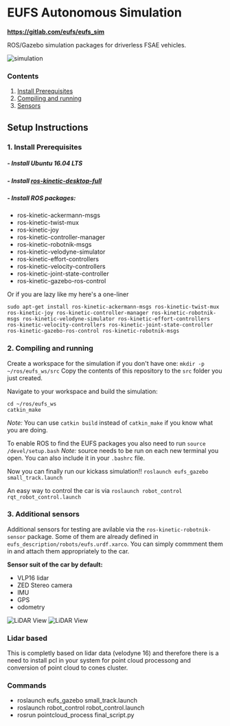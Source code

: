 # EUFS Autonomous Simulation

**https://gitlab.com/eufs/eufs_sim**

ROS/Gazebo simulation packages for driverless FSAE vehicles.

![simulation](https://eufs.eusa.ed.ac.uk/wp-content/uploads/2018/05/eufsa-sim.jpg)

### Contents
1. [Install Prerequisites](#requirements)
2. [Compiling and running](#compiling)
3. [Sensors](#sensors)

## Setup Instructions
### 1. Install Prerequisites <a name="requirements"></a>
##### - Install Ubuntu 16.04 LTS
##### - Install [ros-kinetic-desktop-full](http://wiki.ros.org/kinetic/Installation)
##### - Install ROS packages:
* ros-kinetic-ackermann-msgs
* ros-kinetic-twist-mux
* ros-kinetic-joy
* ros-kinetic-controller-manager
* ros-kinetic-robotnik-msgs
* ros-kinetic-velodyne-simulator
* ros-kinetic-effort-controllers
* ros-kinetic-velocity-controllers
* ros-kinetic-joint-state-controller
* ros-kinetic-gazebo-ros-control

Or if you are lazy like my here's a one-liner
```
sudo apt-get install ros-kinetic-ackermann-msgs ros-kinetic-twist-mux ros-kinetic-joy ros-kinetic-controller-manager ros-kinetic-robotnik-msgs ros-kinetic-velodyne-simulator ros-kinetic-effort-controllers ros-kinetic-velocity-controllers ros-kinetic-joint-state-controller ros-kinetic-gazebo-ros-control ros-kinetic-robotnik-msgs
```


### 2. Compiling and running <a name="compiling"></a>

Create a workspace for the simulation if you don't have one:
```mkdir -p ~/ros/eufs_ws/src```
Copy the contents of this repository to the `src` folder you just created.

Navigate to your workspace and build the simulation:
```
cd ~/ros/eufs_ws
catkin_make
```
_Note:_ You can use `catkin build` instead of `catkin_make` if you know what you are doing.

To enable ROS to find the EUFS packages you also need to run
```source /devel/setup.bash```
_Note:_ source needs to be run on each new terminal you open. You can also include it in your `.bashrc` file.

Now you can finally run our kickass simulation!!
```roslaunch eufs_gazebo small_track.launch```

An easy way to control the car is via
```roslaunch robot_control rqt_robot_control.launch```

### 3. Additional sensors <a name="sensors"></a>
Additional sensors for testing are avilable via the `ros-kinetic-robotnik-sensor` package. Some of them are already defined in `eufs_description/robots/eufs.urdf.xarco`. You can simply commment them in and attach them appropriately to the car.


**Sensor suit of the car by default:**

* VLP16 lidar
* ZED Stereo camera
* IMU
* GPS
* odometry


![LiDAR View](https://user-images.githubusercontent.com/67441175/125790316-02379bbc-f311-4f8a-94c7-64c193623c8e.jpeg)
![LiDAR View](https://user-images.githubusercontent.com/67441175/125790318-7b978ded-bfc4-4869-95d5-54ff367d3175.jpeg)



### Lidar based

This is completly based on lidar data (velodyne 16) and therefore there is a need to install pcl in your system for point cloud processong and conversion of point cloud to cones cluster.

### Commands

- roslaunch eufs_gazebo small_track.launch
- roslaunch robot_control robot_control.launch
- rosrun pointcloud_process final_script.py
